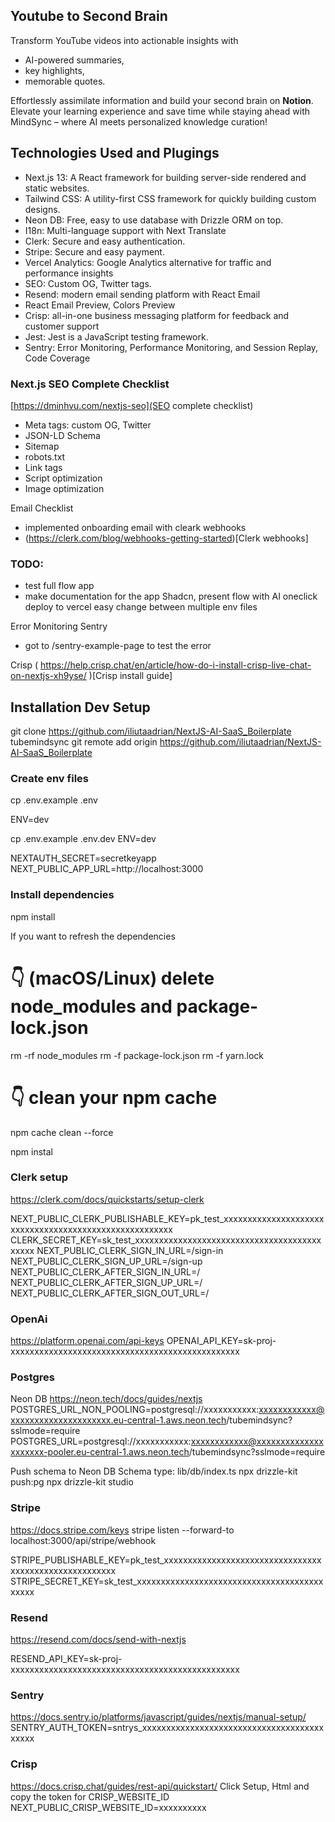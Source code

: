 ## Youtube to Second Brain

Transform YouTube videos into actionable insights with

- AI-powered summaries,
- key highlights,
- memorable quotes.

Effortlessly assimilate information and build your second brain on **Notion**.
Elevate your learning experience and save time while staying ahead with MindSync – where AI meets personalized knowledge curation!

## Technologies Used and Plugings

- Next.js 13: A React framework for building server-side rendered and static websites.
- Tailwind CSS: A utility-first CSS framework for quickly building custom designs.
- Neon DB: Free, easy to use database with Drizzle ORM on top.
- I18n: Multi-language support with Next Translate
- Clerk: Secure and easy authentication.
- Stripe: Secure and easy payment.
- Vercel Analytics: Google Analytics alternative for traffic and performance insights
- SEO: Custom OG, Twitter tags.
- Resend: modern email sending platform with React Email
- React Email Preview, Colors Preview
- Crisp: all-in-one business messaging platform for feedback and customer support
- Jest: Jest is a JavaScript testing framework.
- Sentry: Error Monitoring, Performance Monitoring, and Session Replay, Code Coverage

### Next.js SEO Complete Checklist

[https://dminhvu.com/nextjs-seo](SEO complete checklist)

- Meta tags: custom OG, Twitter
- JSON-LD Schema
- Sitemap
- robots.txt
- Link tags
- Script optimization
- Image optimization

Email Checklist

- implemented onboarding email with cleark webhooks
- (https://clerk.com/blog/webhooks-getting-started)[Clerk webhooks]

### TODO:

- test full flow app
- make documentation for the app
  Shadcn,
  present flow with AI
  oneclick deploy to vercel
  easy change between multiple env files

Error Monitoring Sentry

- got to /sentry-example-page to test the error

Crisp
( https://help.crisp.chat/en/article/how-do-i-install-crisp-live-chat-on-nextjs-xh9yse/ )[Crisp install guide]

## Installation Dev Setup

git clone https://github.com/iliutaadrian/NextJS-AI-SaaS_Boilerplate tubemindsync
git remote add origin https://github.com/iliutaadrian/NextJS-AI-SaaS_Boilerplate

### Create env files

cp .env.example .env

ENV=dev

cp .env.example .env.dev
ENV=dev

NEXTAUTH_SECRET=secretkeyapp
NEXT_PUBLIC_APP_URL=http://localhost:3000

### Install dependencies

npm install

If you want to refresh the dependencies

# 👇️ (macOS/Linux) delete node_modules and package-lock.json

rm -rf node_modules
rm -f package-lock.json
rm -f yarn.lock

# 👇️ clean your npm cache

npm cache clean --force

npm instal

### Clerk setup

https://clerk.com/docs/quickstarts/setup-clerk

NEXT_PUBLIC_CLERK_PUBLISHABLE_KEY=pk_test_xxxxxxxxxxxxxxxxxxxxxxxxxxxxxxxxxxxxxxxxxxxxxxxxxxxxxxx
CLERK_SECRET_KEY=sk_test_xxxxxxxxxxxxxxxxxxxxxxxxxxxxxxxxxxxxxxxxxxxx
NEXT_PUBLIC_CLERK_SIGN_IN_URL=/sign-in
NEXT_PUBLIC_CLERK_SIGN_UP_URL=/sign-up
NEXT_PUBLIC_CLERK_AFTER_SIGN_IN_URL=/
NEXT_PUBLIC_CLERK_AFTER_SIGN_UP_URL=/
NEXT_PUBLIC_CLERK_AFTER_SIGN_OUT_URL=/

### OpenAi

https://platform.openai.com/api-keys
OPENAI_API_KEY=sk-proj-xxxxxxxxxxxxxxxxxxxxxxxxxxxxxxxxxxxxxxxxxxxxxxxx

### Postgres

Neon DB
https://neon.tech/docs/guides/nextjs
POSTGRES_URL_NON_POOLING=postgresql://xxxxxxxxxxx:xxxxxxxxxxxx@xxxxxxxxxxxxxxxxxxxxx.eu-central-1.aws.neon.tech/tubemindsync?sslmode=require
POSTGRES_URL=postgresql://xxxxxxxxxxx:xxxxxxxxxxxx@xxxxxxxxxxxxxxxxxxxxx-pooler.eu-central-1.aws.neon.tech/tubemindsync?sslmode=require

Push schema to Neon DB
Schema type: lib/db/index.ts
npx drizzle-kit push:pg
npx drizzle-kit studio

### Stripe

https://docs.stripe.com/keys
stripe listen --forward-to localhost:3000/api/stripe/webhook

STRIPE_PUBLISHABLE_KEY=pk_test_xxxxxxxxxxxxxxxxxxxxxxxxxxxxxxxxxxxxxxxxxxxxxxxxxxxxxxx
STRIPE_SECRET_KEY=sk_test_xxxxxxxxxxxxxxxxxxxxxxxxxxxxxxxxxxxxxxxxxxxx

### Resend

https://resend.com/docs/send-with-nextjs

RESEND_API_KEY=sk-proj-xxxxxxxxxxxxxxxxxxxxxxxxxxxxxxxxxxxxxxxxxxxxxxxx

### Sentry

https://docs.sentry.io/platforms/javascript/guides/nextjs/manual-setup/
SENTRY_AUTH_TOKEN=sntrys_xxxxxxxxxxxxxxxxxxxxxxxxxxxxxxxxxxxxxxxxxxx

### Crisp

https://docs.crisp.chat/guides/rest-api/quickstart/
Click Setup, Html and copy the token for CRISP_WEBSITE_ID
NEXT_PUBLIC_CRISP_WEBSITE_ID=xxxxxxxxxx
